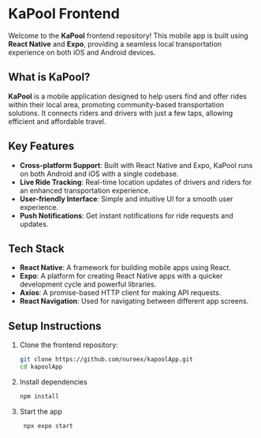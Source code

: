 # KaPool Frontend

Welcome to the **KaPool** frontend repository! This mobile app is built using **React Native** and **Expo**, providing a seamless local transportation experience on both iOS and Android devices.

## What is KaPool?

**KaPool** is a mobile application designed to help users find and offer rides within their local area, promoting community-based transportation solutions. It connects riders and drivers with just a few taps, allowing efficient and affordable travel.

## Key Features

- **Cross-platform Support**: Built with React Native and Expo, KaPool runs on both Android and iOS with a single codebase.
- **Live Ride Tracking**: Real-time location updates of drivers and riders for an enhanced transportation experience.
- **User-friendly Interface**: Simple and intuitive UI for a smooth user experience.
- **Push Notifications**: Get instant notifications for ride requests and updates.

## Tech Stack

- **React Native**: A framework for building mobile apps using React.
- **Expo**: A platform for creating React Native apps with a quicker development cycle and powerful libraries.
- **Axios**: A promise-based HTTP client for making API requests.
- **React Navigation**: Used for navigating between different app screens.

## Setup Instructions

1. Clone the frontend repository:
   ```bash
   git clone https://github.com/nureex/kapoolApp.git
   cd kapoolApp


2. Install dependencies

   ```bash
   npm install
   ```

3. Start the app

   ```bash
    npx expo start
   ```



